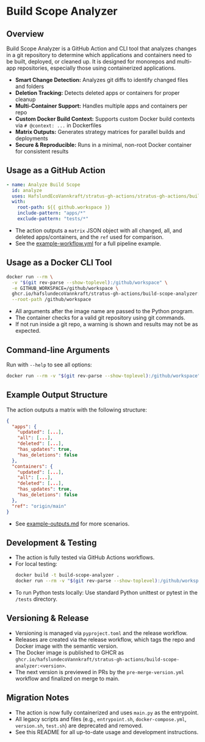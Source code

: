 # Build Scope Analyzer

## Overview

Build Scope Analyzer is a GitHub Action and CLI tool that analyzes changes in a git repository to determine which applications and containers need to be built, deployed, or cleaned up. It is designed for monorepos and multi-app repositories, especially those using containerized applications.

- **Smart Change Detection:** Analyzes git diffs to identify changed files and folders
- **Deletion Tracking:** Detects deleted apps or containers for proper cleanup
- **Multi-Container Support:** Handles multiple apps and containers per repo
- **Custom Docker Build Context:** Supports custom Docker build contexts via `# @context: ...` in Dockerfiles
- **Matrix Outputs:** Generates strategy matrices for parallel builds and deployments
- **Secure & Reproducible:** Runs in a minimal, non-root Docker container for consistent results

## Usage as a GitHub Action

```yaml
- name: Analyze Build Scope
  id: analyze
  uses: HafslundEcoVannkraft/stratus-gh-actions/stratus-gh-actions/build-scope-analyzer@vX.Y.Z
  with:
    root-path: ${{ github.workspace }}
    include-pattern: "apps/*"
    exclude-pattern: "tests/*"
```

- The action outputs a `matrix` JSON object with all changed, all, and deleted apps/containers, and the `ref` used for comparison.
- See the [example-workflow.yml](./example-workflow.yml) for a full pipeline example.

## Usage as a Docker CLI Tool

```bash
docker run --rm \
  -v "$(git rev-parse --show-toplevel):/github/workspace" \
  -e GITHUB_WORKSPACE=/github/workspace \
  ghcr.io/hafslundecoVannkraft/stratus-gh-actions/build-scope-analyzer:latest \
  --root-path /github/workspace
```

- All arguments after the image name are passed to the Python program.
- The container checks for a valid git repository using git commands.
- If not run inside a git repo, a warning is shown and results may not be as expected.

## Command-line Arguments

Run with `--help` to see all options:

```bash
docker run --rm -v "$(git rev-parse --show-toplevel):/github/workspace" -e GITHUB_WORKSPACE=/github/workspace build-scope-analyzer --help
```

## Example Output Structure

The action outputs a matrix with the following structure:

```json
{
  "apps": {
    "updated": [...],
    "all": [...],
    "deleted": [...],
    "has_updates": true,
    "has_deletions": false
  },
  "containers": {
    "updated": [...],
    "all": [...],
    "deleted": [...],
    "has_updates": true,
    "has_deletions": false
  },
  "ref": "origin/main"
}
```

- See [example-outputs.md](./example-outputs.md) for more scenarios.

## Development & Testing

- The action is fully tested via GitHub Actions workflows.
- For local testing:
  ```bash
  docker build -t build-scope-analyzer .
  docker run --rm -v "$(git rev-parse --show-toplevel):/github/workspace" -e GITHUB_WORKSPACE=/github/workspace build-scope-analyzer --root-path /github/workspace
  ```
- To run Python tests locally:
  Use standard Python unittest or pytest in the `/tests` directory.

## Versioning & Release

- Versioning is managed via `pyproject.toml` and the release workflow.
- Releases are created via the release workflow, which tags the repo and Docker image with the semantic version.
- The Docker image is published to GHCR as `ghcr.io/hafslundecoVannkraft/stratus-gh-actions/build-scope-analyzer:<version>`.
- The next version is previewed in PRs by the `pre-merge-version.yml` workflow and finalized on merge to main.

## Migration Notes

- The action is now fully containerized and uses `main.py` as the entrypoint.
- All legacy scripts and files (e.g., `entrypoint.sh`, `docker-compose.yml`, `version.sh`, `test.sh`) are deprecated and removed.
- See this README for all up-to-date usage and development instructions.
